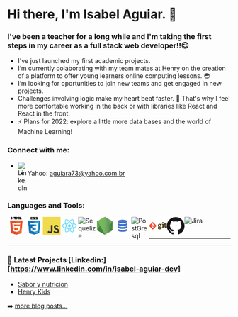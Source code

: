 # Hi there, I'm Isabel Aguiar. 👋 


### I've been a teacher for a long while and I'm taking the first steps in my career as a full stack web developer!!😉

- I've just launched my first academic projects.
- I’m currently colaborating with my team mates at Henry on the creation of a platform to offer young learners online computing lessons. 😎
- I’m looking for oportunities to join new teams and get engaged in new projects.
- Challenges involving logic make my heart beat faster. 💓 That's why I feel more confortable working in the back or with libraries like React and React in the front.
- ⚡ Plans for 2022: explore a little more data bases and the world of Machine Learning!

### Connect with me:

- [<img align="left" alt=" LinkedIn" width="22px" src="https://cdn.jsdelivr.net/npm/simple-icons@v3/icons/linkedin.svg" />](https://www.linkedin.com/in/isabel-aguiar-dev)
- Yahoo: aguiara73@yahoo.com.br

<br />

### Languages and Tools:


<img align="left" alt="HTML5" width="40px" src="https://raw.githubusercontent.com/github/explore/80688e429a7d4ef2fca1e82350fe8e3517d3494d/topics/html/html.png" />
<img align="left" alt="CSS3" width="40px" src="https://raw.githubusercontent.com/github/explore/80688e429a7d4ef2fca1e82350fe8e3517d3494d/topics/css/css.png" />
<img align="left" alt="JavaScript" width="40px" src="https://raw.githubusercontent.com/github/explore/80688e429a7d4ef2fca1e82350fe8e3517d3494d/topics/javascript/javascript.png" />
<img align="left" alt="React" width="40px" src="https://raw.githubusercontent.com/github/explore/80688e429a7d4ef2fca1e82350fe8e3517d3494d/topics/react/react.png" />
<img align="left" alt="Sequelize" width="40px" src="https://symbols.getvecta.com/stencil_95/67_sequelize-icon.750b7635d8.svg" />
<img align="left" alt="Node.js" width="40px" src="https://raw.githubusercontent.com/github/explore/80688e429a7d4ef2fca1e82350fe8e3517d3494d/topics/nodejs/nodejs.png" />
<img align="left" alt="SQL" width="40px" src="https://raw.githubusercontent.com/github/explore/80688e429a7d4ef2fca1e82350fe8e3517d3494d/topics/sql/sql.png" />
<img align="left" alt="PostGresql" width="40px" src="https://symbols.getvecta.com/stencil_92/18_postgresql-vertical.646c2934ab.svg" />
<img align="left" alt="Git" width="40px" src="https://raw.githubusercontent.com/github/explore/80688e429a7d4ef2fca1e82350fe8e3517d3494d/topics/git/git.png" />
<img align="left" alt="GitHub" width="40px" src="https://raw.githubusercontent.com/github/explore/78df643247d429f6cc873026c0622819ad797942/topics/github/github.png" />
<img align="left" alt="Jira" width="100px" src="https://symbols.getvecta.com/stencil_85/32_jira.f5435acc23.svg" />

<br />
<br />

---


---

### 📕 Latest Projects [Linkedin:][https://www.linkedin.com/in/isabel-aguiar-dev]


- [Sabor y nutricion](https://dev.to/codestackr/how-to-pass-application-tracking-systems-ats-get-interviews-resume-tips-for-software-developer-4bmo)
- [Henry Kids](https://dev.to/codestackr/microinteractions-password-validation-animation-5629)


➡️ [more blog posts...](https://codestackr.com)

<!--
**Isaguiar/Isaguiar** is a ✨ _special_ ✨ repository because its `README.md` (this file) appears on your GitHub profile.

Here are some ideas to get you started:

- 🔭 I’m currently working on ...
- 🌱 I’m currently learning ...
- 👯 I’m looking to collaborate on ...
- 🤔 I’m looking for help with ...
- 💬 Ask me about ...
- 📫 How to reach me: ...
- 😄 Pronouns: ...
- ⚡ Fun fact: ...
-->

